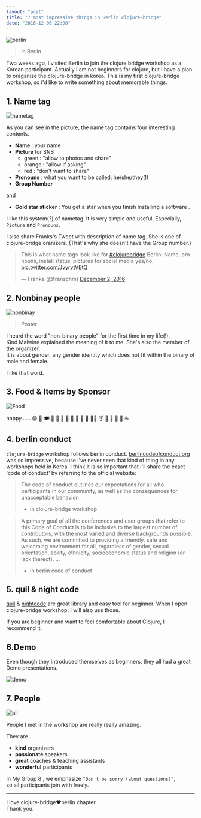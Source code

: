 ```yaml
---
layout: "post"
title: "7 most impressive things in Berlin clojure-bridge"
date: "2016-12-06 22:00"
---
```


![berlin](https://cloud.githubusercontent.com/assets/562341/21098500/dcab6076-c0ac-11e6-86cf-a9c72c26d596.jpg)
> in Berlin

Two weeks ago, I visited Berlin to join the clojure bridge workshop as a Korean participant.
Actually I am not beginners for clojure, but I have a plan to oraganize the clojure-bridge in korea.
This is my first clojure-bridge workshop, so i'd like to write something about memorable things.

## 1. Name tag

![nametag](https://cloud.githubusercontent.com/assets/562341/21099982/b9351224-c0b4-11e6-9f43-b1a20659fd3d.png)

As you can see in the picture, the name tag contains four interesting contents.

- **Name** : your name
- **Picture** for SNS
  - green : "allow to photos and share"
  - orange : "allow if asking"
  - red : "don't want to share"
- **Pronouns** : what you want to be called; he/she/they(!)
- **Group Number**

and

- **Gold star sticker** : You get a star when you finish installing a software .

I like this system(?) of nametag. It is very simple and useful.
Especially, `Picture` and `Pronouns`.

I also share Franks's Tweet with description of name tag.
She is one of clojure-bridge oranizers. (That's why she doesn't have the Group number.)

<blockquote class="twitter-tweet" data-lang="en"><p lang="en" dir="ltr">This is what name tags look like for <a href="https://twitter.com/hashtag/clojurebridge?src=hash">#clojurebridge</a> Berlin: Name, pronouns, install status, pictures for social media yes/no. <a href="https://t.co/JvyrvtVEtQ">pic.twitter.com/JvyrvtVEtQ</a></p>&mdash; Franka (@franschm) <a href="https://twitter.com/franschm/status/804648608289136640">December 2, 2016</a></blockquote>
<script async src="//platform.twitter.com/widgets.js" charset="utf-8"></script>

## 2. Nonbinay people

![nonbinay](https://cloud.githubusercontent.com/assets/562341/21100606/5c54ca14-c0b8-11e6-9465-d5f969dd0ca8.png)
> Poster

I heard the word "non-binary people" for the first time in my life(!).  
Kind Malwine explained the meaning of it to me. She's also the member of the organizer.  
It is about gender, any gender identity which does not fit within the binary of male and female.

I like that word.

## 3. Food & Items by Sponsor

![Food](https://cloud.githubusercontent.com/assets/562341/21100520/e188bc82-c0b7-11e6-969a-e7fe742dbe43.jpeg)

happy...... 😁 🍴 🍽 🍏 🍎 🍐 🍊 🍋 🍌 🍝 🌮 🌯🍷 🍸 🍹 🍾 🍶 🍵 ☕️  

## 4. berlin conduct

`clojure-bridge` workshop follows berlin conduct.
[berlincodeofconduct.org] was so impressive, because i've never seen that kind of thing in any workshops held in Korea. I think it is so important that  I'll share the exact 'code of conduct' by referring to the official website:

> The code of conduct outlines our expectations for all who participante in our community,
as well as the consequences for unacceptable behavior.
> - in clojure-bridge workshop

> A primary goal of all the conferences and user groups that refer to this Code of Conduct is to be inclusive to the largest number of contributors, with the most varied and diverse backgrounds possible. As such, we are committed to providing a friendly, safe and welcoming environment for all, regardless of gender, sexual orientation, ability, ethnicity, socioeconomic status and religion (or lack thereof).
> ...
> - in berlin code of conduct

## 5. quil & night code

[quil] & [nightcode] are great library and easy tool for beginner.
When I open clojure-bridge workshop, I will also use those.

If you are beginner and want to feel comfortable about Clojure, I recommend it.

## 6.Demo

Even though they introduced themselves as beginners, they all had a great Demo presentations.

![demo](https://cloud.githubusercontent.com/assets/562341/21100720/faca8378-c0b8-11e6-8ae6-ebc9e30856f3.jpg)

## 7. People

![all](https://cloud.githubusercontent.com/assets/562341/21098501/dcabb080-c0ac-11e6-89bf-5120d1de01fa.jpg)

People I met in the workshop are really really amazing.

They are..

- **kind** organizers
- **passionate** speakers
- **great** coaches & teaching assistants
- **wonderful** participants

In My Group 8 , we emphasize `"Don't be sorry (about questions)"`,  
so all participants join with freely.

- - -

I love clojure-bridge❤️berlin chapter.  
Thank you.

[berlincodeofconduct.org]: http://berlincodeofconduct.org/
[quil]: http://quil.info/
[nightcode]: https://sekao.net/nightcode/
